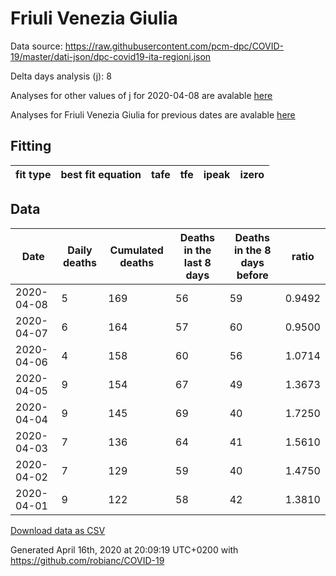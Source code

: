 # Friuli Venezia Giulia

Data source: https://raw.githubusercontent.com/pcm-dpc/COVID-19/master/dati-json/dpc-covid19-ita-regioni.json

Delta days analysis (j): 8

Analyses for other values of j for 2020-04-08 are avalable [here](../2020-04-08/README.md)

Analyses for Friuli Venezia Giulia for previous dates are avalable [here](../README.md)

## Fitting 
|fit type|best fit equation|tafe|tfe|ipeak|izero|
|-------|-----|--------|------|---|---|

## Data
|Date|Daily deaths|Cumulated deaths|Deaths in the last 8 days|Deaths in the 8 days before|ratio|
|----|----------|-----------|-------|--------------------|-----|
|2020-04-08|5|169|56|59|0.9492|
|2020-04-07|6|164|57|60|0.9500|
|2020-04-06|4|158|60|56|1.0714|
|2020-04-05|9|154|67|49|1.3673|
|2020-04-04|9|145|69|40|1.7250|
|2020-04-03|7|136|64|41|1.5610|
|2020-04-02|7|129|59|40|1.4750|
|2020-04-01|9|122|58|42|1.3810|

[Download data as CSV](COVID-19_friuli_venezia_giulia_j8_2020-04-08.csv)

Generated April 16th, 2020 at 20:09:19 UTC+0200 with https://github.com/robianc/COVID-19
